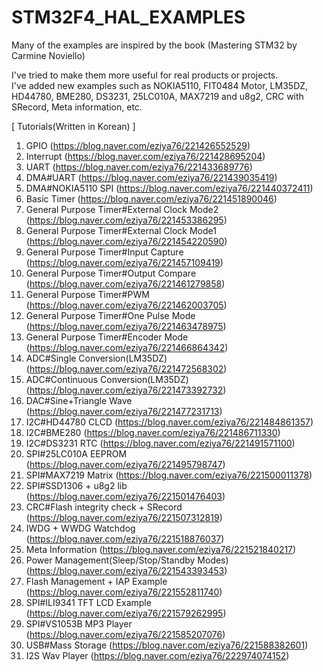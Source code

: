 # STM32F4_HAL_EXAMPLES
Many of the examples are inspired by the book (Mastering STM32 by Carmine Noviello)

I've tried to make them more useful for real products or projects.<br>
I've added new examples such as NOKIA5110, FIT0484 Motor, LM35DZ, HD44780, BME280, DS3231, 25LC010A, MAX7219 and u8g2, CRC with SRecord, Meta information, etc.
<br>

[ Tutorials(Written in Korean) ]<br>
1. GPIO (https://blog.naver.com/eziya76/221426552529)
2. Interrupt (https://blog.naver.com/eziya76/221428695204)
3. UART (https://blog.naver.com/eziya76/221433689776)
4. DMA#UART (https://blog.naver.com/eziya76/221439035419)
5. DMA#NOKIA5110 SPI (https://blog.naver.com/eziya76/221440372411)
6. Basic Timer (https://blog.naver.com/eziya76/221451890046)
7. General Purpose Timer#External Clock Mode2 (https://blog.naver.com/eziya76/221453386295)
8. General Purpose Timer#External Clock Mode1 (https://blog.naver.com/eziya76/221454220590)
9. General Purpose Timer#Input Capture (https://blog.naver.com/eziya76/221457109419)
10. General Purpose Timer#Output Compare (https://blog.naver.com/eziya76/221461279858)
11. General Purpose Timer#PWM (https://blog.naver.com/eziya76/221462003705)
12. General Purpose Timer#One Pulse Mode (https://blog.naver.com/eziya76/221463478975)
13. General Purpose Timer#Encoder Mode (https://blog.naver.com/eziya76/221466864342)
14. ADC#Single Conversion(LM35DZ) (https://blog.naver.com/eziya76/221472568302)
15. ADC#Continuous Conversion(LM35DZ) (https://blog.naver.com/eziya76/221473392732)
16. DAC#Sine+Triangle Wave (https://blog.naver.com/eziya76/221477231713)
17. I2C#HD44780 CLCD (https://blog.naver.com/eziya76/221484861357)
18. I2C#BME280 (https://blog.naver.com/eziya76/221486711330)
19. I2C#DS3231 RTC (https://blog.naver.com/eziya76/221491571100)
20. SPI#25LC010A EEPROM (https://blog.naver.com/eziya76/221495798747)
21. SPI#MAX7219 Matrix (https://blog.naver.com/eziya76/221500011378)
22. SPI#SSD1306 + u8g2 lib (https://blog.naver.com/eziya76/221501476403)
23. CRC#Flash integrity check + SRecord (https://blog.naver.com/eziya76/221507312819)
24. IWDG + WWDG Watchdog (https://blog.naver.com/eziya76/221518876037)
25. Meta Information (https://blog.naver.com/eziya76/221521840217)
26. Power Management(Sleep/Stop/Standby Modes) (https://blog.naver.com/eziya76/221543393453)
27. Flash Management + IAP Example (https://blog.naver.com/eziya76/221552811740)
28. SPI#ILI9341 TFT LCD Example (https://blog.naver.com/eziya76/221579262995)
29. SPI#VS1053B MP3 Player (https://blog.naver.com/eziya76/221585207076)
30. USB#Mass Storage (https://blog.naver.com/eziya76/221588382601)
31. I2S Wav Player (https://blog.naver.com/eziya76/222974074152)
